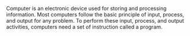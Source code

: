 Computer is an electronic device used for storing and processing information. Most computers follow the basic principle of input, process, and output for any problem. To perform these input, process, and output activities, computers need a set of instruction called a program.